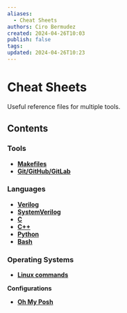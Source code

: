```yaml
---
aliases:
  - Cheat Sheets
authors: Ciro Bermudez
created: 2024-04-26T10:03
publish: false
tags: 
updated: 2024-04-26T10:23
---
```


# Cheat Sheets

Useful reference files for multiple tools.

## Contents

### Tools

- [**Makefiles**](makefile_cheatsheet)
- [**Git/GitHub/GitLab**](git_cheatsheet)

### Languages

- [**Verilog**]()
- [**SystemVerilog**]()
- [**C**]()
- [**C++**]()
- [**Python**]()
- [**Bash**]()

### Operating Systems

- [**Linux commands**](linux_cheatsheet)

**Configurations**
- [**Oh My Posh**](oh_my_posh_cheatsheet)
